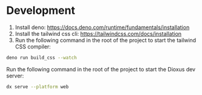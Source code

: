 # Development

1. Install deno: https://docs.deno.com/runtime/fundamentals/installation
2. Install the tailwind css cli: https://tailwindcss.com/docs/installation
3. Run the following command in the root of the project to start the tailwind CSS compiler:

```bash
deno run build_css --watch
```

Run the following command in the root of the project to start the Dioxus dev server:

```bash
dx serve --platform web
```
